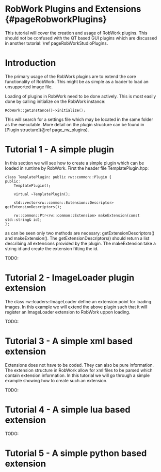 RobWork Plugins and Extensions   {#pageRobworkPlugins} 
===============================

This tutorial will cover the creation and usage of RobWork plugins. This should not be confused with
the QT based GUI plugins which are discussed in another tutorial: \ref pageRobWorkStudioPlugins.

# Introduction # 
The primary usage of the RobWork plugins are to extend the core functionality of RobWork. This might be
as simple as a loader to load an unsupported image file.

Loading of plugins in RobWork need to be done actively. This is most easily done by calling initialize 
on the RobWork instance:

~~~{.cpp}
RobWork::getInstance()->initialize();
~~~  

This will search for a settings file which may be located in the same folder as the executable. More 
detail on the plugin structure can be found in [Plugin structure](@ref page_rw_plugins).


# Tutorial 1 - A simple  plugin #
In this section we will see how to create a simple plugin which can be loaded in runtime by RobWork.
First the header file TemplatePlugin.hpp:

~~~{.cpp}
class TemplatePlugin: public rw::common::Plugin {
public:
    TemplatePlugin();
	
    virtual ~TemplatePlugin();

    std::vector<rw::common::Extension::Descriptor> getExtensionDescriptors();

    rw::common::Ptr<rw::common::Extension> makeExtension(const std::string& id);
};
~~~

as can be seen only two methods are necesary: getExtensionDescriptors() and makeExtension(). 
The getExtensionDescriptors() should return a list describing all extensions provided
by the plugin. The makeExtension take a string id and create the extension fitting the id. 





TODO:

# Tutorial 2 - ImageLoader plugin extension #
The class rw::loaders::ImageLoader define an extension point for loading images. In this
example we will extend the above plugin such that it will register an ImageLoader extension
to RobWork uppon loading.

TODO:

# Tutorial 3 - A simple xml based extension #
Extensions does not have to be coded. They can also be pure information. The extension structure in 
RobWork allow for xml files to be parsed which contain extension information. In this tutorial we 
will go through a simple example showing how to create such an extension.

TODO:

# Tutorial 4 - A simple lua based extension #
TODO:

# Tutorial 5 - A simple python based extension #
